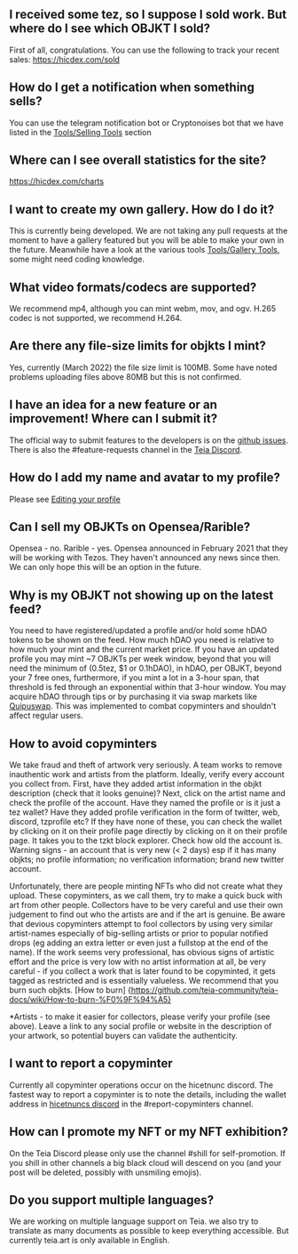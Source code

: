 ## I received some tez, so I suppose I sold work. But where do I see which OBJKT I sold?

First of all, congratulations. You can use the following to track your recent sales: https://hicdex.com/sold

## How do I get a notification when something sells?
You can use the telegram notification bot or Cryptonoises bot that we have listed in the [Tools/Selling Tools](https://github.com/teia-community/teia-docs/wiki/Tools-made-by-the-community#selling-tools) section

## Where can I see overall statistics for the site?
https://hicdex.com/charts

## I want to create my own gallery. How do I do it?
This is currently being developed. We are not taking any pull requests at the moment to have a gallery featured but you will be able to make your own in the future. Meanwhile have a look at the various tools [Tools/Gallery Tools](https://github.com/teia-community/teia-docs/wiki/Tools-made-by-the-community#gallery-tools), some might need coding knowledge.

## What video formats/codecs are supported?
We recommend mp4, although you can mint webm, mov, and ogv. H.265 codec is not supported, we recommend H.264.

## Are there any file-size limits for objkts I mint?
Yes, currently (March 2022) the file size limit is 100MB. Some have noted problems uploading files above 80MB but this is not confirmed.

## I have an idea for a new feature or an improvement! Where can I submit it?
The official way to submit features to the developers is on the [github issues](https://github.com/teia-community/teia-ui/issues). There is also the #feature-requests channel in the [Teia Discord](https://discord.gg/94mdtxcY).

## How do I add my name and avatar to my profile?
Please see [Editing your profile](https://github.com/teia-community/teia-docs/wiki/Edit-your-profile)

## Can I sell my OBJKTs on Opensea/Rarible?
Opensea - no. Rarible - yes. Opensea announced in February 2021 that they will be working with Tezos. They haven't announced any news since then. We can only hope this will be an option in the future.

## Why is my OBJKT not showing up on the latest feed?
You need to have registered/updated a profile and/or hold some hDAO tokens to be shown on the feed. How much hDAO you need is relative to how much your mint and the current market price. If you have an updated profile you may mint ~7 OBJKTs per week window, beyond that you will need the minimum of (0.5tez, $1 or 0.1hDAO), in hDAO, per OBJKT, beyond your 7 free ones, furthermore, if you mint a lot in a 3-hour span, that threshold is fed through an exponential within that 3-hour window.
You may acquire hDAO through tips or by purchasing it via swap markets like [Quipuswap](https://quipuswap.com/swap).
This was implemented to combat copyminters and shouldn't affect regular users.

## How to avoid copyminters
We take fraud and theft of artwork very seriously. A team works to remove inauthentic work and artists from the platform.
Ideally, verify every account you collect from. First, have they added artist information in the objkt description (check that it looks genuine)? Next, click on the artist name and check the profile of the account. Have they named the profile or is it just a tez wallet? Have they added profile verification in the form of twitter, web, discord, tzprofile etc? If they have none of these, you can check the wallet by clicking on it on their profile page directly by clicking on it on their profile page. It takes you to the tzkt block explorer. Check how old the account is. Warning signs - an account that is very new (< 2 days) esp if it has many objkts; no profile information; no verification information; brand new twitter account.

Unfortunately, there are people minting NFTs who did not create what they upload. These copyminters, as we call them, try to make a quick buck with art from other people. Collectors have to be very careful and use their own judgement to find out who the artists are and if the art is genuine.
Be aware that devious copyminters attempt to fool collectors by using very similar artist-names especially of big-selling artists or prior to popular notified drops (eg adding an extra letter or even just a fullstop at the end of the name). 
If the work seems very professional, has obvious signs of artistic effort and the price is very low with no artist information at all, be very careful - if you collect a work that is later found to be copyminted, it gets tagged as restricted and is essentially valueless. We recommend that you burn such objkts. [How to burn] {https://github.com/teia-community/teia-docs/wiki/How-to-burn-%F0%9F%94%A5}

*Artists - to make it easier for collectors, please verify your profile (see above). Leave a link to any social profile or website in the description of your artwork, so potential buyers can validate the authenticity. 

## I want to report a copyminter
Currently all copyminter operations occur on the hicetnunc discord.
The fastest way to report a copyminter is to note the details, including the wallet address in [hicetnuncs discord](https://discord.gg/Yx6UN5SkCd) in the #report-copyminters channel.

## How can I promote my NFT or my NFT exhibition?
On the Teia Discord please only use the channel #shill for self-promotion. If you shill in other channels a big black cloud will descend on you (and your post will be deleted, possibly with unsmiling emojis).

## Do you support multiple languages?
We are working on multiple language support on Teia. we also try to translate as many documents as possible to keep everything accessible. But currently teia.art is only available in English.